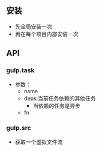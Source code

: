 ## 安装
* 先全局安装一次
* 再在每个项目内部安装一次
## API
### gulp.task
* 参数：
  * name
  * deps:当前任务依赖的其他任务
    * 当依赖的任务是异步
  * fn

### gulp.src
* 获取一个虚拟文件流